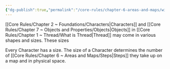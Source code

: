 ```yaml
---
{"dg-publish":true,"permalink":"/core-rules/chapter-6-areas-and-maps/wip-sizes/"}
---
```


[[Core Rules/Chapter 2 ~ Foundations/Characters\|Characters]] and [[Core Rules/Chapter 7 ~ Objects and Properties/Objects\|Objects]] in [[Core Rules/Chapter 1 ~ Thread/What is Thread\|Thread]] may come in various shapes and sizes. These sizes 

Every Character has a size. The size of a Character determines the number of [[Core Rules/Chapter 6 ~ Areas and Maps/Steps\|Steps]] they take up on a map and in physical space.
